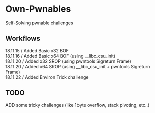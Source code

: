 # Own-Pwnables
Self-Solving pwnable challenges

## Workflows
18.11.15 / Added Basic x32 BOF  
18.11.16 / Added Basic x64 BOF (using __libc_csu_init)  
18.11.20 / Added x32 SROP (using pwntools Sigreturn Frame)  
18.11.20 / Added x64 SROP (using __libc_csu_init + pwntools Sigreturn Frame)  
18.11.22 / Added Environ Trick challenge  


## TODO
ADD some tricky challenges (like 1byte overflow, stack pivoting, etc..)  
